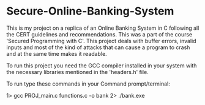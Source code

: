 # Secure-Online-Banking-System
This is my project on a replica of an Online Banking System in C following all the CERT guidelines and recommendations. This was a part of the course 'Secured Programming with C'. 
This project deals with buffer errors, invalid inputs and most of the kind of attacks that can cause a program to crash and at the same time makes it readable.

To run this project you need the GCC compiler installed in your system with the necessary libraries mentioned in the 'headers.h' file.

To run type these commands in your Command prompt/terminal:

1> gcc PROJ_main.c functions.c -o bank
2> ./bank.exe
